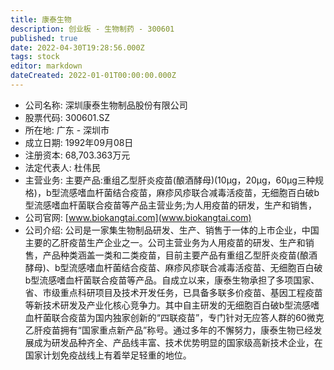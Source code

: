 ```yaml
---
title: 康泰生物
description: 创业板 - 生物制药 - 300601
published: true
date: 2022-04-30T19:28:56.000Z
tags: stock
editor: markdown
dateCreated: 2022-01-01T00:00:00.000Z
---
```


- 公司名称: 深圳康泰生物制品股份有限公司
- 股票代码: 300601.SZ
- 所在地: 广东 - 深圳市
- 成立日期: 1992年09月08日
- 注册资本: 68,703.363万元
- 法定代表人: 杜伟民
- 主营业务: 主要产品:重组乙型肝炎疫苗(酿酒酵母)(10μg，20μg，60μg三种规格)，b型流感嗜血杆菌结合疫苗，麻疹风疹联合减毒活疫苗，无细胞百白破b型流感嗜血杆菌联合疫苗等产品主营业务;为人用疫苗的研发，生产和销售，
- 公司官网: [www.biokangtai.com](www.biokangtai.com)
- 公司介绍: 公司是一家集生物制品研发、生产、销售于一体的上市企业，中国主要的乙肝疫苗生产企业之一。公司主营业务为人用疫苗的研发、生产和销售，产品种类涵盖一类和二类疫苗，目前主要产品有重组乙型肝炎疫苗(酿酒酵母)、b型流感嗜血杆菌结合疫苗、麻疹风疹联合减毒活疫苗、无细胞百白破b型流感嗜血杆菌联合疫苗等产品。自成立以来，康泰生物承担了多项国家、省、市级重点科研项目及技术开发任务，已具备多联多价疫苗、基因工程疫苗等新技术研发及产业化核心竞争力。其中自主研发的无细胞百白破b型流感嗜血杆菌联合疫苗为国内独家创新的“四联疫苗”，专门针对无应答人群的60微克乙肝疫苗拥有“国家重点新产品”称号。通过多年的不懈努力，康泰生物已经发展成为研发品种齐全、产品线丰富、技术优势明显的国家级高新技术企业，在国家计划免疫战线上有着举足轻重的地位。


